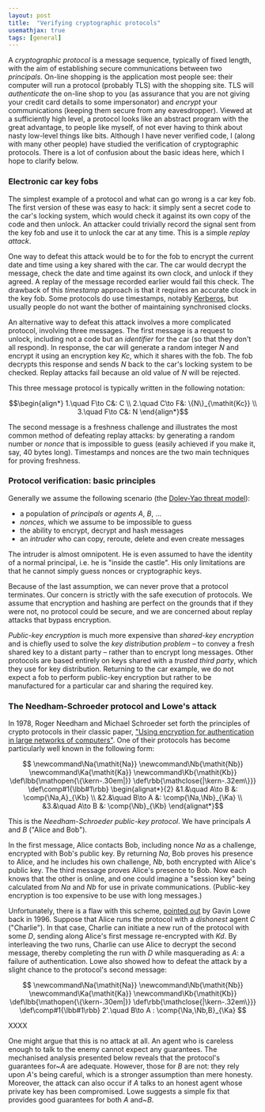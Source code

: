 ```yaml
---
layout: post
title:  "Verifying cryptographic protocols"
usemathjax: true
tags: [general]
---
```


A *cryptographic protocol* is a message sequence, typically of fixed length, with the aim of establishing secure communications between two *principals*.
On-line shopping is the application most people see:
their computer will run a protocol (probably TLS) with the shopping site.
TLS will *authenticate* the on-line shop to you (as assurance that you are not giving your credit card details to some impersonator)
and *encrypt* your communications (keeping them secure from any eavesdropper).
Viewed at a sufficiently high level, a protocol looks like an abstract program
with the great advantage, to people like myself, of not ever having to think about
nasty low-level things like bits.
Although I have never verified code, I (along with many other people) have studied the verification of cryptographic protocols.
There is a lot of confusion about the basic ideas here, which I hope to clarify below.

### Electronic car key fobs

The simplest example of a protocol and what can go wrong is a car key fob.
The first version of these was easy to hack: it simply sent a secret code to the car's locking system, which would check it against its own copy of the code and then unlock.
An attacker could trivially record the signal sent from the key fob
and use it to unlock the car at any time. This is a simple *replay attack*.

One way to defeat this attack would be to for the fob to encrypt the current date and time
using a key shared with the car. The car would decrypt the message,
check the date and time against its own clock, and unlock if they agreed.
A replay of the message recorded earlier would fail this check.
The drawback of this *timestamp* approach is that it requires an accurate clock in the key fob.
Some protocols do use timestamps, notably [Kerberos](https://web.mit.edu/kerberos/), but usually people do not want the bother of maintaining synchronised clocks.

An alternative way to defeat this attack involves a more complicated protocol, involving three messages.
The first message is a request to unlock, including not a code but an 
*identifier* for the car (so that they don't all respond).
In response, the car will generate a random integer $N$ and encrypt it using an 
encryption key $Kc$, which it shares with the fob.
The fob decrypts this response and sends $N$ back to the car's locking system to be checked.
Replay attacks fail because an old value of $N$ will be rejected.

This three message protocol is typically written in the 
following notation:

$$\begin{align*} 
1.\quad F\to C&: C \\
2.\quad C\to F&: \{N\}_{\mathit{Kc}} \\
3.\quad F\to C&: N
\end{align*}$$

The second message is a freshness challenge and illustrates the most common method of defeating
replay attacks: by generating a random number or *nonce* that is impossible to guess
(easily achieved if you make it, say, 40 bytes long).
Timestamps and nonces are the two main techniques for proving freshness.

### Protocol verification: basic principles

Generally we assume the following scenario (the [Dolev-Yao threat model](https://doi.org/10.1109/TIT.1983.1056650)):

* a population of *principals* or *agents* $A$, $B$, $\ldots$
* *nonces*, which we assume to be impossible to guess
* the ability to encrypt, decrypt and hash messages
* an *intruder* who can copy, reroute, delete and even create messages

The intruder is almost omnipotent. 
He is even assumed to have the identity of a normal principal, i.e. he is "inside the castle".
His only limitations are that he cannot simply guess
nonces or cryptographic keys.

Because of the last assumption, we can never prove that a protocol terminates.
Our concern is strictly with the safe execution of protocols.
We assume that encryption and hashing are perfect on the grounds that
if they were not, no protocol could be secure, and we are concerned about
replay attacks that bypass encryption.

*Public-key encryption* is much more expensive than *shared-key encryption* 
and is chiefly used to solve the *key distribution problem* – to convey
a fresh shared key to a distant party – rather than to encrypt long messages.
Other protocols are based entirely on keys shared with a *trusted third party*,
which they use for key distribution.
Returning to the car example, we do not expect a fob
to perform public-key encryption but rather to be manufactured for a particular car
and sharing the required key.



### The Needham-Schroeder protocol and Lowe's attack

In 1978, Roger Needham and Michael Schroeder set forth the principles of crypto protocols in their classic paper,
["Using encryption for authentication in large networks of computers"](https://doi.org/10.1145/359657.359659).
One of their protocols has become particularly well known
in the following form:

$$
\newcommand\Na{\mathit{Na}}
\newcommand\Nb{\mathit{Nb}}
\newcommand\Ka{\mathit{Ka}}
\newcommand\Kb{\mathit{Kb}}
\def\lbb{\mathopen{\{\kern-.30em|}}
\def\rbb{\mathclose{|\kern-.32em\}}}
\def\comp#1{\lbb#1\rbb}
\begin{alignat*}{2}
  &1.&\quad  A\to B  &: \comp{\Na,A}_{\Kb} \\
  &2.&\quad  B\to A  &: \comp{\Na,\Nb}_{\Ka} \\
  &3.&\quad  A\to B  &: \comp{\Nb}_{\Kb}
\end{alignat*}$$

This is the *Needham-Schroeder public-key protocol*.
We have principals $A$ and $B$ ("Alice and Bob").

In the first message, Alice contacts Bob, including nonce $\mathit{Na}$
as a challenge, encrypted with Bob's public key.
By returning $\mathit{Na}$, Bob proves his presence to Alice,
and he includes his own challenge, $\mathit{Nb}$,
both encrypted with Alice's public key.
The third message proves Alice's presence to Bob.
Now each knows that the other is online, and one could imagine a 
"session key" being calculated from $\mathit{Na}$ and $\mathit{Nb}$
for use in private communications.
(Public-key encryption is too expensive to be use with long messages.)

Unfortunately, there is a flaw with this scheme, [pointed out](https://rdcu.be/cWJBL) by
Gavin Lowe back in 1996.
Suppose that Alice runs the protocol with a *dishonest* agent $C$ 
("Charlie"). In that case, Charlie can initiate a new run of the protocol
with some $D$, sending along Alice's first message re-encrypted with $\mathit{Kd}$.
By interleaving the two runs, Charlie can use Alice to decrypt the 
second message, thereby completing the run with $D$ 
while masquerading as $A$: a failure of authentication.
Lowe also showed how to defeat the attack by
a slight chance to the protocol's second message:

$$
\newcommand\Na{\mathit{Na}}
\newcommand\Nb{\mathit{Nb}}
\newcommand\Ka{\mathit{Ka}}
\newcommand\Kb{\mathit{Kb}}
\def\lbb{\mathopen{\{\kern-.30em|}}
\def\rbb{\mathclose{|\kern-.32em\}}}
\def\comp#1{\lbb#1\rbb}
  2'.\quad  B\to A : \comp{\Na,\Nb,B}_{\Ka}
$$


XXXX

One might argue that this is no attack at all.  An agent who is careless
enough to talk to the enemy cannot expect any guarantees.  The mechanised
analysis presented below reveals that the protocol's guarantees for~$A$ are
adequate.  However, those for $B$ are not: they rely upon $A$'s being careful,
which is a stronger assumption than mere honesty.  Moreover, the attack can
also occur if $A$ talks to an honest agent whose private key has been
compromised.  Lowe suggests a simple fix that provides good guarantees for
both $A$ and~$B$.
